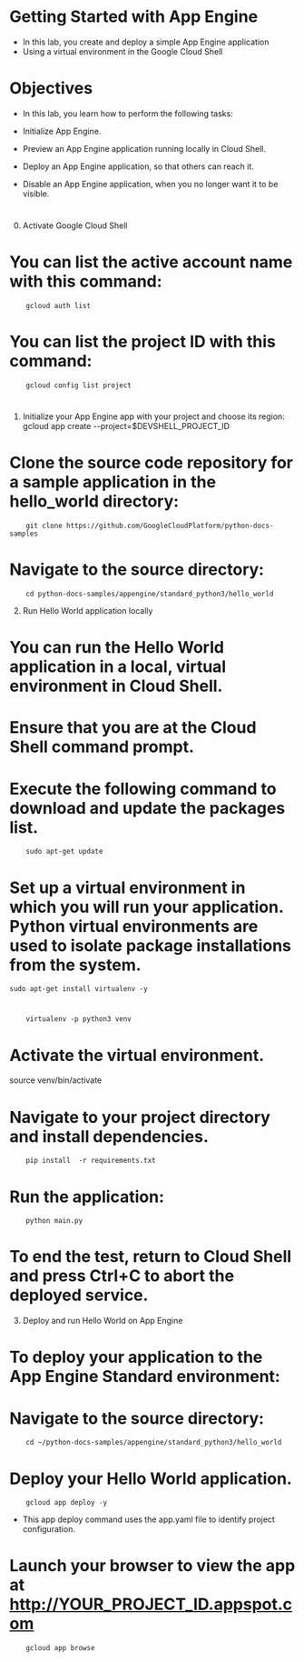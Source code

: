 # Getting Started with App Engine
- In this lab, you create and deploy a simple App Engine application
- Using a virtual environment in the Google Cloud Shell

# Objectives
- In this lab, you learn how to perform the following tasks:

- Initialize App Engine.

- Preview an App Engine application running locally in Cloud Shell.

- Deploy an App Engine application, so that others can reach it.

- Disable an App Engine application, when you no longer want it to be visible.

# 
0. Activate Google Cloud Shell
# You can list the active account name with this command:
        gcloud auth list
# You can list the project ID with this command:
        gcloud config list project
# 

1. Initialize your App Engine app with your project and choose its region:
        gcloud app create --project=$DEVSHELL_PROJECT_ID


# Clone the source code repository for a sample application in the hello_world directory:
        git clone https://github.com/GoogleCloudPlatform/python-docs-samples

# Navigate to the source directory:
        cd python-docs-samples/appengine/standard_python3/hello_world

2. Run Hello World application locally
# You can run the Hello World application in a local, virtual environment in Cloud Shell.
# Ensure that you are at the Cloud Shell command prompt.

# Execute the following command to download and update the packages list.
        sudo apt-get update
# Set up a virtual environment in which you will run your application. Python virtual environments are used to isolate package installations from the system.
    sudo apt-get install virtualenv -y

# 
        virtualenv -p python3 venv
# Activate the virtual environment.


source venv/bin/activate

# Navigate to your project directory and install dependencies.
        pip install  -r requirements.txt


# Run the application:
        python main.py

# To end the test, return to Cloud Shell and press Ctrl+C to abort the deployed service.

3. Deploy and run Hello World on App Engine
# To deploy your application to the App Engine Standard environment:
# Navigate to the source directory:
        cd ~/python-docs-samples/appengine/standard_python3/hello_world

# Deploy your Hello World application.
        gcloud app deploy -y

- This app deploy command uses the app.yaml file to identify project configuration.

# Launch your browser to view the app at http://YOUR_PROJECT_ID.appspot.com
        gcloud app browse

# 